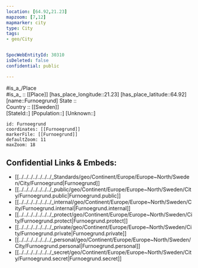 ```yaml
---
location: [64.92,21.23] 
mapzoom: [7,12] 
mapmarker: city 
type: City
tags:
- geo/City


SpocWebEntityId: 30310
isDeleted: false
confidential: public

---
```

#is_a_/Place  
#is_a_ :: [[Place]] 
[has_place_longitude::21.23] 
[has_place_latitude::64.92] 
[name::Furnoegrund] 
State ::  
Country :: [[Sweden]]  
[StateId::] 
[Population::] 
[Unknown::] 


```leaflet
id: Furnoegrund
coordinates: [[Furnoegrund]] 
markerFile: [[Furnoegrund]] 
defaultZoom: 11 
maxZoom: 18
```


## Confidential Links & Embeds: 
- [[../../../../../../../_Standards/geo/Continent/Europe/Europe~North/Sweden/City/Furnoegrund|Furnoegrund]] 
- [[../../../../../../../_public/geo/Continent/Europe/Europe~North/Sweden/City/Furnoegrund.public|Furnoegrund.public]] 
- [[../../../../../../../_internal/geo/Continent/Europe/Europe~North/Sweden/City/Furnoegrund.internal|Furnoegrund.internal]] 
- [[../../../../../../../_protect/geo/Continent/Europe/Europe~North/Sweden/City/Furnoegrund.protect|Furnoegrund.protect]] 
- [[../../../../../../../_private/geo/Continent/Europe/Europe~North/Sweden/City/Furnoegrund.private|Furnoegrund.private]] 
- [[../../../../../../../_personal/geo/Continent/Europe/Europe~North/Sweden/City/Furnoegrund.personal|Furnoegrund.personal]] 
- [[../../../../../../../_secret/geo/Continent/Europe/Europe~North/Sweden/City/Furnoegrund.secret|Furnoegrund.secret]] 
